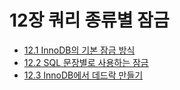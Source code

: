 # 12장 쿼리 종류별 잠금

- [12.1 InnoDB의 기본 잠금 방식](12.1.md)
- [12.2 SQL 문장별로 사용하는 잠금](12.2.md)
- [12.3 InnoDB에서 데드락 만들기](12.3.md)